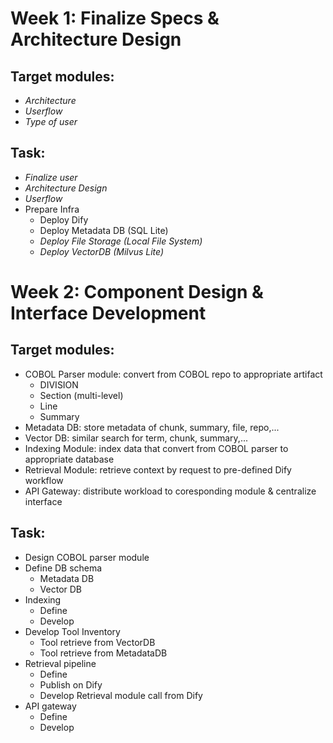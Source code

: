 # Week 1: Finalize Specs & Architecture Design
## Target modules:
- _Architecture_
- _Userflow_
- _Type of user_

## Task:
- _Finalize user_
- _Architecture Design_
- _Userflow_
- Prepare Infra
  - Deploy Dify
  - Deploy Metadata DB (SQL Lite)
  - _Deploy File Storage (Local File System)_
  - _Deploy VectorDB (Milvus Lite)_

# Week 2: Component Design & Interface Development
## Target modules:
- COBOL Parser module: convert from COBOL repo to appropriate artifact
  - DIVISION
  - Section (multi-level)
  - Line
  - Summary
- Metadata DB: store metadata of chunk, summary, file, repo,...
- Vector DB: similar search for term, chunk, summary,...
- Indexing Module: index data that convert from COBOL parser to appropriate database
- Retrieval Module: retrieve context by request to pre-defined Dify workflow
- API Gateway: distribute workload to coresponding module & centralize interface

## Task: 
- Design COBOL parser module
- Define DB schema
  - Metadata DB
  - Vector DB
- Indexing
  - Define
  - Develop 
- Develop Tool Inventory
  - Tool retrieve from VectorDB
  - Tool retrieve from MetadataDB
- Retrieval pipeline
  - Define 
  - Publish on Dify
  - Develop Retrieval module call from Dify
- API gateway
  - Define
  - Develop
